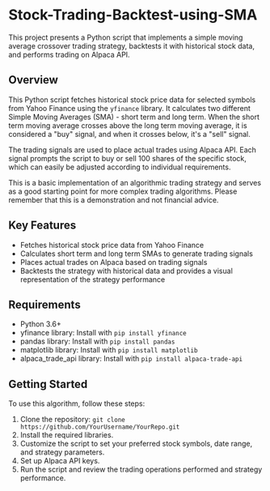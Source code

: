 # Stock-Trading-Backtest-using-SMA

This project presents a Python script that implements a simple moving average crossover trading strategy, backtests it with historical stock data, and performs trading on Alpaca API. 

## Overview
This Python script fetches historical stock price data for selected symbols from Yahoo Finance using the `yfinance` library. It calculates two different Simple Moving Averages (SMA) - short term and long term. When the short term moving average crosses above the long term moving average, it is considered a "buy" signal, and when it crosses below, it's a "sell" signal.

The trading signals are used to place actual trades using Alpaca API. Each signal prompts the script to buy or sell 100 shares of the specific stock, which can easily be adjusted according to individual requirements.

This is a basic implementation of an algorithmic trading strategy and serves as a good starting point for more complex trading algorithms. Please remember that this is a demonstration and not financial advice.

## Key Features
- Fetches historical stock price data from Yahoo Finance
- Calculates short term and long term SMAs to generate trading signals
- Places actual trades on Alpaca based on trading signals
- Backtests the strategy with historical data and provides a visual representation of the strategy performance

## Requirements
- Python 3.6+
- yfinance library: Install with `pip install yfinance`
- pandas library: Install with `pip install pandas`
- matplotlib library: Install with `pip install matplotlib`
- alpaca_trade_api library: Install with `pip install alpaca-trade-api`

## Getting Started
To use this algorithm, follow these steps:

1. Clone the repository: `git clone https://github.com/YourUsername/YourRepo.git`
2. Install the required libraries.
3. Customize the script to set your preferred stock symbols, date range, and strategy parameters.
4. Set up Alpaca API keys.
5. Run the script and review the trading operations performed and strategy performance.
